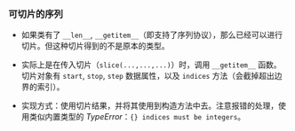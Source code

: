 ### 可切片的序列

- 如果类有了 `__len__`, `__getitem__`（即支持了序列协议），那么已经可以进行切片。但这种切片得到的不是原本的类型。

- 实际上是在传入切片（`slice(...,...,...)`）时，调用 `__getitem__` 函数。切片对象有 `start`, `stop`, `step` 数据属性，以及 `indices` 方法（会截掉超出边界的索引）。

- 实现方式：使用切片结果，并将其使用到构造方法中去。注意报错的处理，使用类似内置类型的 $TypeError$：`{} indices must be integers`。